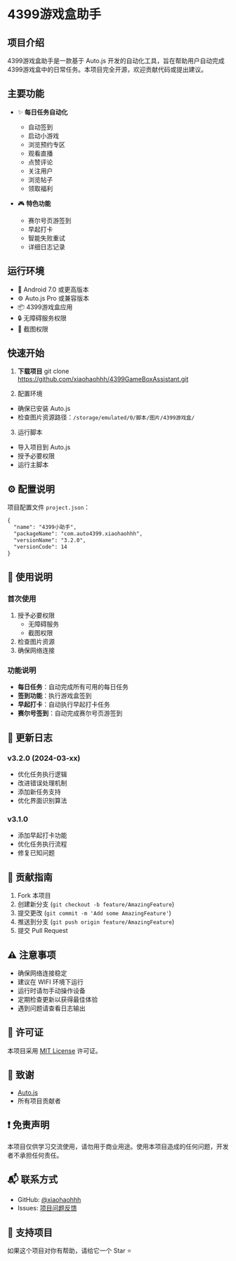 # 4399游戏盒助手

## 项目介绍

4399游戏盒助手是一款基于 Auto.js 开发的自动化工具，旨在帮助用户自动完成4399游戏盒中的日常任务。本项目完全开源，欢迎贡献代码或提出建议。

## 主要功能

- ✨ **每日任务自动化**
  - 自动签到
  - 启动小游戏
  - 浏览预约专区
  - 观看直播
  - 点赞评论
  - 关注用户
  - 浏览帖子
  - 领取福利

- 🎮 **特色功能**
  - 赛尔号页游签到
  - 早起打卡
  - 智能失败重试
  - 详细日志记录

## 运行环境

- 📱 Android 7.0 或更高版本
- ⚙️ Auto.js Pro 或兼容版本
- 📦 4399游戏盒应用
- 🔒 无障碍服务权限
- 📸 截图权限

## 快速开始

1. **下载项目**
git clone https://github.com/xiaohaohhh/4399GameBoxAssistant.git

2. 配置环境
- 确保已安装 Auto.js
- 检查图片资源路径：`/storage/emulated/0/脚本/图片/4399游戏盒/`

3. 运行脚本
- 导入项目到 Auto.js
- 授予必要权限
- 运行主脚本

## ⚙️ 配置说明

项目配置文件 `project.json`：

```json:项目创建中/README.md
{
  "name": "4399小助手",
  "packageName": "com.auto4399.xiaohaohhh",
  "versionName": "3.2.0",
  "versionCode": 14
}
```

## 📝 使用说明

### 首次使用
1. 授予必要权限
   - 无障碍服务
   - 截图权限
2. 检查图片资源
3. 确保网络连接

### 功能说明
- **每日任务**：自动完成所有可用的每日任务
- **签到功能**：执行游戏盒签到
- **早起打卡**：自动执行早起打卡任务
- **赛尔号签到**：自动完成赛尔号页游签到

## 🔄 更新日志

### v3.2.0 (2024-03-xx)
- 优化任务执行逻辑
- 改进错误处理机制
- 添加新任务支持
- 优化界面识别算法

### v3.1.0
- 添加早起打卡功能
- 优化任务执行流程
- 修复已知问题

## 🤝 贡献指南

1. Fork 本项目
2. 创建新分支 (`git checkout -b feature/AmazingFeature`)
3. 提交更改 (`git commit -m 'Add some AmazingFeature'`)
4. 推送到分支 (`git push origin feature/AmazingFeature`)
5. 提交 Pull Request

## ⚠️ 注意事项

- 确保网络连接稳定
- 建议在 WIFI 环境下运行
- 运行时请勿手动操作设备
- 定期检查更新以获得最佳体验
- 遇到问题请查看日志输出

## 📄 许可证

本项目采用 [MIT License](LICENSE) 许可证。

## 🙏 致谢

- [Auto.js](https://github.com/hyb1996/Auto.js)
- 所有项目贡献者

## ❗ 免责声明

本项目仅供学习交流使用，请勿用于商业用途。使用本项目造成的任何问题，开发者不承担任何责任。

## 📬 联系方式

- GitHub: [@xiaohaohhh](https://github.com/xiaohaohhh)
- Issues: [项目问题反馈](https://github.com/xiaohaohhh/4399GameBoxAssistant/issues)

## 🌟 支持项目

如果这个项目对你有帮助，请给它一个 Star ⭐️
